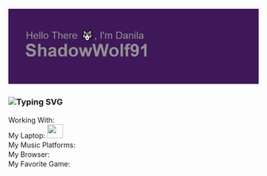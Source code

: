 ![Header](https://github.com/ShadowWolf91/ShadowWolf91/blob/main/header.png)
### ![Typing SVG](https://readme-typing-svg.herokuapp.com?color=%2336BCF7&lines=Hi+there,+I'm+a+3D+and+Unity+programmer)
Working With:
<a href="https://www.adobe.com/products/photoshop.html"><img height="16" width="16" src="https://cdn.simpleicons.org/adobephotoshop/aqua"/><a/>
<a href="https://www.autodesk.com/"><img height="16" width="16" src="https://cdn.simpleicons.org/autodesk/aqua"/><a/>
<a href="https://www.blender.org/"><img height="16" width="16" src="https://cdn.simpleicons.org/blender/aqua"/><a/>
<a href="https://learn.microsoft.com/en-us/dotnet/csharp/"><img height="16" width="16" src="https://cdn.simpleicons.org/csharp/aqua"/><a/>
<a href="https://unity.com"><img height="16" width="16" src="https://cdn.simpleicons.org/unity/aqua"/><a/>
<a href="https://www.unrealengine.com/en-US"><img height="16" width="16" src="https://cdn.simpleicons.org/unrealengine/aqua"/><br/><a/>
My Laptop:
<a href="https://www.lenovo.com/us/en/c/laptops/thinkpad/"><img height="28" width="32" src="https://cdn.simpleicons.org/thinkpad/aqua"/><a/><br/>
My Music Platforms:
<a href="https://soundcloud.com/user-131706000"><img height="16" width="16" src="https://cdn.simpleicons.org/soundcloud/aqua"/><a/>
<a href=""><img height="16" width="16" src="https://cdn.simpleicons.org/spotify/aqua"/><a/><br/>
My Browser:
<a href="https://brave.com/"><img height="16" width="16" src="https://cdn.simpleicons.org/brave/aqua"/><a/><br/>
My Favorite Game:
<a href="https://store.steampowered.com/app/391540/Undertale/"><img height="16" width="16" src="https://cdn.simpleicons.org/undertale/aqua"/><a/><br/>
<!--
**ShadowWolf91/ShadowWolf91** is a ✨ _special_ ✨ repository because its `README.md` (this file) appears on your GitHub profile.

Here are some ideas to get you started:

- 🔭 I’m currently working on simulation in Unity
- 🌱 I’m currently learning ...
- 👯 I’m looking to collaborate on ...
- 🤔 I’m looking for help with making game
- 💬 Ask me about ...
- 📫 How to reach me: ...
- 😄 Pronouns: ...
- ⚡ Fun fact: ...
-->
